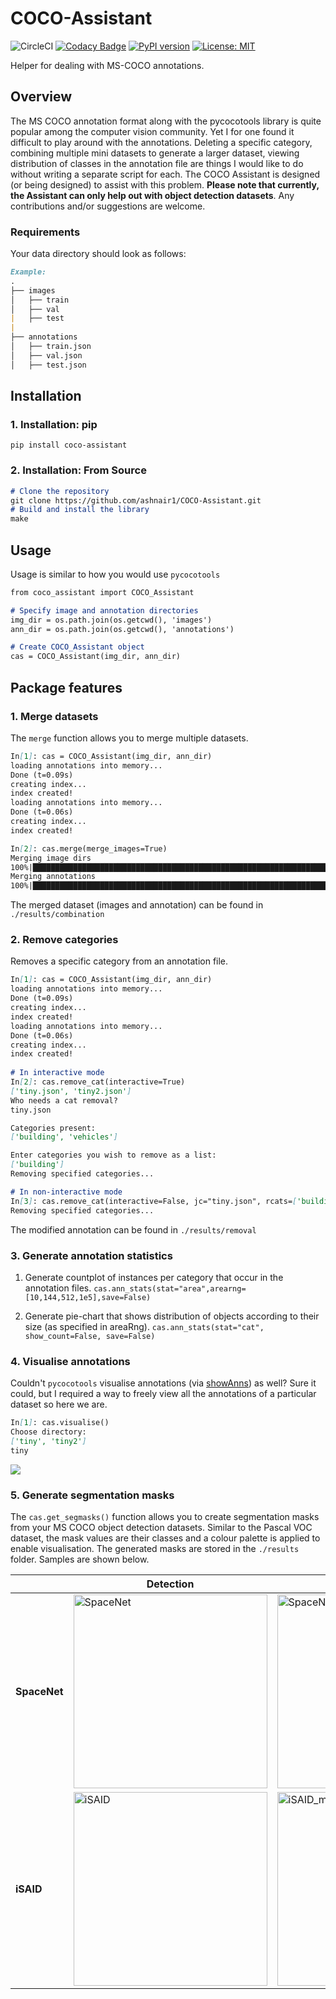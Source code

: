 # COCO-Assistant 

![CircleCI](https://circleci.com/gh/ashnair1/COCO-Assistant/tree/master.svg?style=shield&circle-token=553c83e37198fe02a71743d42ee427c292336743) [![Codacy Badge](https://api.codacy.com/project/badge/Grade/5299d18c95da4991b4f3a6ae6e8a0b7a)](https://www.codacy.com/manual/ashnair1/COCO-Assistant?utm_source=github.com&amp;utm_medium=referral&amp;utm_content=ashnair1/COCO-Assistant&amp;utm_campaign=Badge_Grade) [![PyPI version](https://badge.fury.io/py/coco-assistant.svg)](https://badge.fury.io/py/coco-assistant) [![License: MIT](https://img.shields.io/badge/License-MIT-yellow.svg)](https://opensource.org/licenses/MIT)

Helper for dealing with MS-COCO annotations.

## Overview
The MS COCO annotation format along with the pycocotools library is quite popular among the computer vision community. Yet I for one found it difficult to play around with the annotations. Deleting a specific category, combining multiple mini datasets to generate a larger dataset, viewing distribution of classes in the annotation file are things I would like to do without writing a separate script for each. The COCO Assistant is designed (or being designed) to assist with this problem. **Please note that currently, the Assistant can only help out with object detection datasets**. Any contributions and/or suggestions are welcome.

### Requirements
Your data directory should look as follows:

```markdown
Example:
.
├── images
│   ├── train
│   ├── val
|   ├── test
|   
├── annotations
│   ├── train.json
│   ├── val.json
│   ├── test.json

``` 

## Installation

### 1. Installation: pip </br>

`pip install coco-assistant`

### 2. Installation: From Source
```markdown
# Clone the repository
git clone https://github.com/ashnair1/COCO-Assistant.git
# Build and install the library
make
```

## Usage

Usage is similar to how you would use `pycocotools`

```markdown
from coco_assistant import COCO_Assistant

# Specify image and annotation directories
img_dir = os.path.join(os.getcwd(), 'images')
ann_dir = os.path.join(os.getcwd(), 'annotations')

# Create COCO_Assistant object
cas = COCO_Assistant(img_dir, ann_dir)
```
## Package features

### 1. Merge datasets

The `merge` function allows you to merge multiple datasets.

```markdown
In[1]: cas = COCO_Assistant(img_dir, ann_dir)                                                                                                                                                              
loading annotations into memory...
Done (t=0.09s)
creating index...
index created!
loading annotations into memory...
Done (t=0.06s)
creating index...
index created!

In[2]: cas.merge(merge_images=True)                                                                                                                                                                                       
Merging image dirs
100%|█████████████████████████████████████████████████████████████████████| 2/2 [00:00<00:00, 18.33it/s]
Merging annotations
100%|█████████████████████████████████████████████████████████████████████| 2/2 [00:00<00:00, 14.72it/s]

```
The merged dataset (images and annotation) can be found in `./results/combination`

### 2. Remove categories

Removes a specific category from an annotation file.

```markdown
In[1]: cas = COCO_Assistant(img_dir, ann_dir)                                                                                                                                                              
loading annotations into memory...
Done (t=0.09s)
creating index...
index created!
loading annotations into memory...
Done (t=0.06s)
creating index...
index created!
 
# In interactive mode
In[2]: cas.remove_cat(interactive=True)
['tiny.json', 'tiny2.json']
Who needs a cat removal?
tiny.json

Categories present:
['building', 'vehicles']

Enter categories you wish to remove as a list:
['building']
Removing specified categories...

# In non-interactive mode
In[3]: cas.remove_cat(interactive=False, jc="tiny.json", rcats=['building'])
Removing specified categories...
```
The modified annotation can be found in `./results/removal`

### 3. Generate annotation statistics

1.  Generate countplot of instances per category that occur in the annotation files. 
 `cas.ann_stats(stat="area",arearng=[10,144,512,1e5],save=False)`

2.  Generate pie-chart that shows distribution of objects according to their size (as specified in areaRng). 
 `cas.ann_stats(stat="cat", show_count=False, save=False)`

### 4. Visualise annotations

Couldn't `pycocotools` visualise annotations (via [showAnns](https://github.com/cocodataset/cocoapi/blob/636becdc73d54283b3aac6d4ec363cffbb6f9b20/PythonAPI/pycocotools/coco.py#L233)) as well? Sure it could, but I required a way to freely view all the annotations of a particular dataset so here we are.

```markdown
In[1]: cas.visualise()
Choose directory:
['tiny', 'tiny2']
tiny
```

![](./.github/visualiser.gif)

### 5. Generate segmentation masks
The `cas.get_segmasks()` function allows you to create segmentation masks from your MS COCO object detection datasets. Similar to the Pascal VOC dataset, the mask values are their classes and a colour palette is applied to enable visualisation. The generated masks are stored in the `./results` folder. Samples are shown below.

|                |                            Detection                                             |                                               Segmentation                                       |   
|----------------|----------------------------------------------------------------------------------|--------------------------------------------------------------------------------------------------|
| **SpaceNet**   | <img src="./.github/SpaceNet.png" alt="SpaceNet" title="SpaceNet" width=310 />   |   <img src="./.github/SpaceNet_mask.png" alt="SpaceNet_mask" title="SpaceNet_mask" width=310 />  |
| **iSAID**      | <img src="./.github/iSAID.png" alt="iSAID" title="iSAID" width=310 />            |   <img src="./.github/iSAID_mask.png" alt="iSAID_mask" title="iSAID_mask" width=310 />           |

